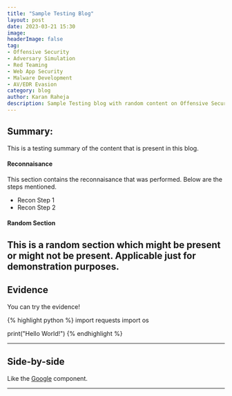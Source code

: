 ```yaml
---
title: "Sample Testing Blog"
layout: post
date: 2023-03-21 15:30
image: 
headerImage: false
tag:
- Offensive Security
- Adversary Simulation
- Red Teaming
- Web App Security
- Malware Development
- AV/EDR Evasion
category: blog
author: Karan Raheja
description: Sample Testing blog with random content on Offensive Security, Adversary Simulation, Red Teaming and Malware Development.
---
```


## Summary:

This is a testing summary of the content that is present in this blog. 

#### Reconnaisance
This section contains the reconnaisance that was performed. Below are the steps mentioned.
- Recon Step 1
- Recon Step 2

#### Random Section
This is a random section which might be present or might not be present. Applicable just for demonstration purposes.
---

## Evidence

You can try the evidence!



{% highlight python %}
import requests
import os

print("Hello World!")
{% endhighlight %}

---

## Side-by-side

Like the [Google](https://www.google.com/) component.

---
